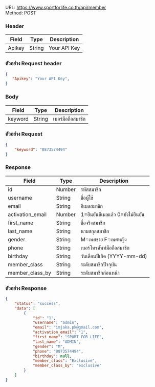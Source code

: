 URL: https://www.sportforlife.co.th/api/member <br>
Method: POST <br> 

### Header
| Field         | Type          | Description  |
| ------------- |---------------| -------------|
| Apikey        | String        | Your API Key |

### ตัวอย่าง Request header
```json
{
   "Apikey": "Your API Key",
}
```


### Body
| Field         | Type          | Description             |
| ------------- |---------------| ------------------------|
| keyword       | String        | เบอร์มือถือสมาชิก           |

### ตัวอย่าง Request
```json
{
    "keyword": "0873574494"
}
```


### Response
| Field            | Type          | Description             |
| -----------------|---------------| ------------------------|
| id               | Number        | รหัสสมาชิก                |
| username         | String        | ชื่อผู้ใช้                   |
| email            | String        | อีเมลสมาชิก               |
| activation_email | Number        | 1=ยืนยันอีเมลแล้ว 0=ยังไม่ยืนยัน |
| first_name       | String        | ชื่อจริงสมาชิก              |
| last_name        | String        | นามสกุลสมาชิก            |
| gender           | String        | M=เพศชาย F=เพศหญิง      |
| phone            | String        | เบอร์โทรศัพท์มือถือสมาชิก    |
| birthday         | String        | วันเดือนปีเกิด (YYYY-mm-dd) |
| member_class     | String        | ระดับสมาชิกปัจจุบัน         |
| member_class_by  | String        | ระดับสมาชิกก่อนหน้า        |

### ตัวอย่าง Response
```json
{
    "status": "success",
    "data": [
        {
            "id": "1",
            "username": "admin",
            "email": "imjaka.pk@gmail.com",
            "activation_email": "1",
            "first_name": "SPORT FOR LIFE",
            "last_name": "ADMIN",
            "gender": "M",
            "phone": "0873574494",
            "birthday": null,
            "member_class": "Exclusive",
            "member_class_by": "exclusive"
        }
    ]
}
```
